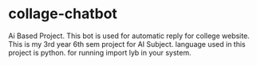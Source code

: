 # collage-chatbot
Ai Based Project. This bot is used for automatic reply for college website. This is my 3rd year 6th sem project for AI Subject.
language used in this project is python.
for running import lyb in your system. 
